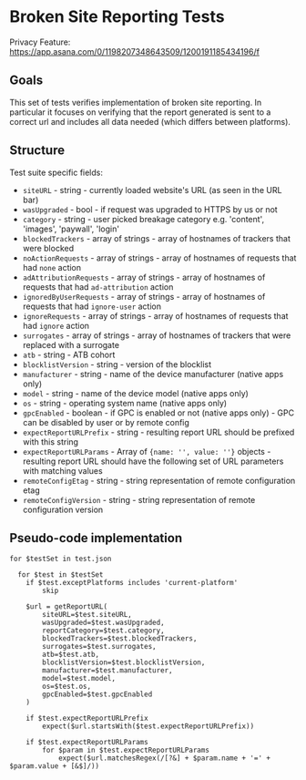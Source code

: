 # Broken Site Reporting Tests

Privacy Feature: https://app.asana.com/0/1198207348643509/1200191185434196/f

## Goals

This set of tests verifies implementation of broken site reporting. In particular it focuses on verifying that the report generated is sent to a correct url and includes all data needed (which differs between platforms).

## Structure

Test suite specific fields:

- `siteURL` - string - currently loaded website's URL (as seen in the URL bar)
- `wasUpgraded` - bool - if request was upgraded to HTTPS by us or not
- `category` - string - user picked breakage category e.g. 'content', 'images', 'paywall', 'login'
- `blockedTrackers` - array of strings - array of hostnames of trackers that were blocked
- `noActionRequests` - array of strings - array of hostnames of requests that had `none` action
- `adAttributionRequests` - array of strings - array of hostnames of requests that had `ad-attribution` action
- `ignoredByUserRequests` - array of strings - array of hostnames of requests that had `ignore-user` action
- `ignoreRequests` - array of strings - array of hostnames of requests that had `ignore` action
- `surrogates` - array of strings - array of hostnames of trackers that were replaced with a surrogate
- `atb` - string - ATB cohort
- `blocklistVersion` - string - version of the blocklist
- `manufacturer` - string - name of the device manufacturer (native apps only)
- `model` - string - name of the device model (native apps only)
- `os` - string - operating system name (native apps only)
- `gpcEnabled` - boolean - if GPC is enabled or not (native apps only) - GPC can be disabled by user or by remote config
- `expectReportURLPrefix` - string - resulting report URL should be prefixed with this string
- `expectReportURLParams` - Array of `{name: '', value: ''}` objects - resulting report URL should have the following set of URL parameters with matching values
- `remoteConfigEtag` - string - string representation of remote configuration etag
- `remoteConfigVersion` - string - string representation of remote configuration version

## Pseudo-code implementation

```
for $testSet in test.json

  for $test in $testSet
    if $test.exceptPlatforms includes 'current-platform'
        skip

    $url = getReportURL(
        siteURL=$test.siteURL,
        wasUpgraded=$test.wasUpgraded,
        reportCategory=$test.category,
        blockedTrackers=$test.blockedTrackers,
        surrogates=$test.surrogates,
        atb=$test.atb,
        blocklistVersion=$test.blocklistVersion,
        manufacturer=$test.manufacturer,
        model=$test.model,
        os=$test.os,
        gpcEnabled=$test.gpcEnabled
    )

    if $test.expectReportURLPrefix
        expect($url.startsWith($test.expectReportURLPrefix))
    
    if $test.expectReportURLParams
        for $param in $test.expectReportURLParams
            expect($url.matchesRegex(/[?&] + $param.name + '=' + $param.value + [&$]/))
```